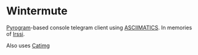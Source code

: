 # Wintermute
[Pyrogram](https://github.com/pyrogram/pyrogram)-based console telegram client using [ASCIIMATICS](https://github.com/peterbrittain/asciimatics). In memories of [Irssi](https://irssi.org).

Also uses [Catimg](https://github.com/posva/catimg)